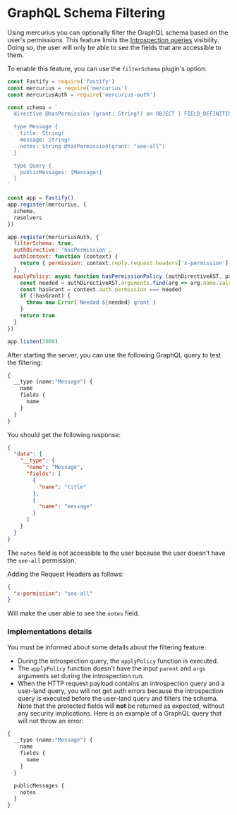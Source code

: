 # GraphQL Schema Filtering

Using mercurius you can optionally filter the GraphQL schema based on the user's permissions.
This feature limits the [Introspection queries](https://graphql.org/learn/introspection/) visibility.
Doing so, the user will only be able to see the fields that are accessible to them.

To enable this feature, you can use the `filterSchema` plugin's option:

```js
const Fastify = require('fastify')
const mercurius = require('mercurius')
const mercuriusAuth = require('mercurius-auth')

const schema = `
  directive @hasPermission (grant: String!) on OBJECT | FIELD_DEFINITION

  type Message {
    title: String!
    message: String!
    notes: String @hasPermission(grant: "see-all")
  }

  type Query {
    publicMessages: [Message!]
  }
`

const app = Fastify()
app.register(mercurius, {
  schema,
  resolvers
})

app.register(mercuriusAuth, {
  filterSchema: true,
  authDirective: 'hasPermission',
  authContext: function (context) {
    return { permission: context.reply.request.headers['x-permission'] }
  },
  applyPolicy: async function hasPermissionPolicy (authDirectiveAST, parent, args, context, info) {
    const needed = authDirectiveAST.arguments.find(arg => arg.name.value === 'grant').value.value
    const hasGrant = context.auth.permission === needed
    if (!hasGrant) {
      throw new Error(`Needed ${needed} grant`)
    }
    return true
  }
})

app.listen(3000)
```

After starting the server, you can use the following GraphQL query to test the filtering:

```graphql
{
  __type (name:"Message") {
    name
    fields {
      name
    }
  }
}
```

You should get the following response:

```json
{
  "data": {
    "__type": {
      "name": "Message",
      "fields": [
        {
          "name": "title"
        },
        {
          "name": "message"
        }
      ]
    }
  }
}
```

The `notes` field is not accessible to the user because the user doesn't have the `see-all` permission.

Adding the Request Headers as follows:

```json
{
  "x-permission": "see-all"
}
```

Will make the user able to see the `notes` field.

### Implementations details

You must be informed about some details about the filtering feature.

- During the introspection query, the `applyPolicy` function is executed.
- The `applyPolicy` function doesn't have the input `parent` and `args` arguments set during the introspection run.
- When the HTTP request payload contains an introspection query and a user-land query, you will not get auth errors because the introspection query is executed before the user-land query and filters the schema. Note that the protected fields will **not** be returned as expected, without any security implications. Here is an example of a GraphQL query that will not throw an error:

```graphql
{
  __type (name:"Message") {
    name
    fields {
      name
    }
  }

  publicMessages {
    notes
  }
}
```
